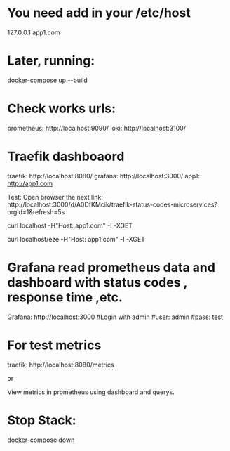 # You need add in your /etc/host


127.0.0.1 app1.com

# Later, running: 

docker-compose up --build

# Check works urls:
prometheus: http://localhost:9090/
loki: http://localhost:3100/

# Traefik dashboaord
traefik: http://localhost:8080/
grafana: http://localhost:3000/
app1: http://app1.com


Test:
Open browser the next link:
http://localhost:3000/d/A0DfKMcik/traefik-status-codes-microservices?orgId=1&refresh=5s

curl localhost -H"Host: app1.com" -I -XGET

curl localhost/eze -H"Host: app1.com" -I -XGET


# Grafana read prometheus data and dashboard with status codes , response time ,etc.

Grafana: http://localhost:3000 #Login with admin #user: admin #pass: test

# For test metrics

traefik: http://localhost:8080/metrics

or

View metrics in prometheus using dashboard and querys.

# Stop Stack:

docker-compose down
